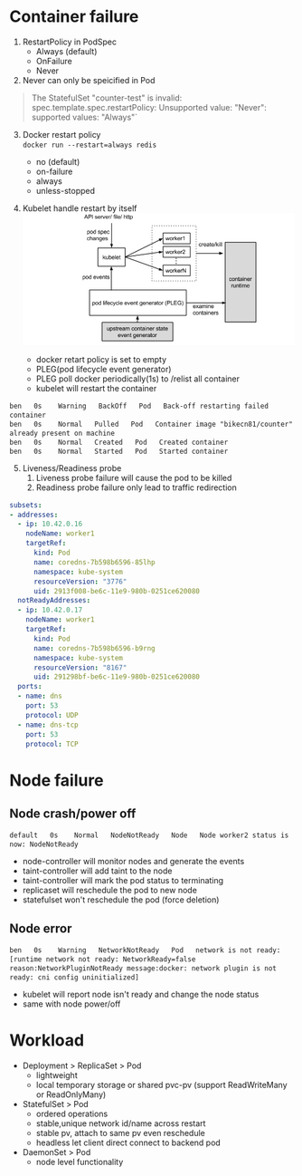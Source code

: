 # Container failure
1. RestartPolicy in PodSpec
    - Always (default)
    - OnFailure
    - Never
2. Never can only be speicified in Pod 
> The StatefulSet "counter-test" is invalid:      
> spec.template.spec.restartPolicy: Unsupported value: "Never": supported values: "Always"`

3. Docker restart policy     
`docker run --restart=always redis`
    - no (default)
    - on-failure
    - always
    - unless-stopped

4. Kubelet handle restart by itself
![""](pleg.png)
    - docker retart policy is set to empty
    - PLEG(pod lifecycle event generator) 
    - PLEG poll docker periodically(1s) to /relist all container 
    - kubelet will restart the container
```
ben   0s    Warning   BackOff   Pod   Back-off restarting failed container
ben   0s    Normal   Pulled   Pod   Container image "bikecn81/counter" already present on machine
ben   0s    Normal   Created   Pod   Created container
ben   0s    Normal   Started   Pod   Started container
```

5. Liveness/Readiness probe  
    1. Liveness probe failure will cause the pod to be killed
    1. Readiness probe failure only lead to traffic redirection     

``` yaml
subsets:
- addresses:
  - ip: 10.42.0.16
    nodeName: worker1
    targetRef:
      kind: Pod
      name: coredns-7b598b6596-85lhp
      namespace: kube-system
      resourceVersion: "3776"
      uid: 2913f008-be6c-11e9-980b-0251ce620080
  notReadyAddresses:
  - ip: 10.42.0.17
    nodeName: worker1
    targetRef:
      kind: Pod
      name: coredns-7b598b6596-b9rng
      namespace: kube-system
      resourceVersion: "8167"
      uid: 291298bf-be6c-11e9-980b-0251ce620080
  ports:
  - name: dns
    port: 53
    protocol: UDP
  - name: dns-tcp
    port: 53
    protocol: TCP
```

# Node failure
## Node crash/power off
```
default   0s    Normal   NodeNotReady   Node   Node worker2 status is now: NodeNotReady
```
- node-controller will monitor nodes and generate the events
- taint-controller will add taint to the node
- taint-controller will mark the pod status to terminating
- replicaset will reschedule the pod to new node
- statefulset won't reschedule the pod (force deletion)

## Node error
```
ben   0s    Warning   NetworkNotReady   Pod   network is not ready: [runtime network not ready: NetworkReady=false reason:NetworkPluginNotReady message:docker: network plugin is not ready: cni config uninitialized]
```
- kubelet will report node isn't ready and change the node status
- same with node power/off


# Workload
- Deployment > ReplicaSet > Pod
    - lightweight
    - local temporary storage or shared pvc-pv (support ReadWriteMany or ReadOnlyMany)
- StatefulSet > Pod
    - ordered operations
    - stable,unique network id/name across restart
    - stable pv, attach to same pv even reschedule
    - headless let client direct connect to backend pod
- DaemonSet > Pod
    - node level functionality
